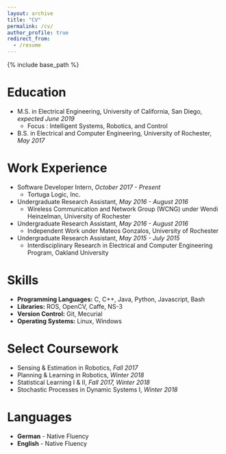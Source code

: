 ```yaml
---
layout: archive
title: "CV"
permalink: /cv/
author_profile: true
redirect_from:
  - /resume
---
```


{% include base_path %}

Education
======
* M.S. in Electrical Engineering, University of California, San Diego, _expected June 2019_
    * Focus : Intelligent Systems, Robotics, and Control
* B.S. in Electrical and Computer Engineering, University of Rochester, _May 2017_


Work Experience
======
* Software Developer Intern, _October 2017 - Present_
    * Tortuga Logic, Inc.
* Undergraduate Research Assistant, _May 2016 - August 2016_
    * Wireless Communication and Network Group (WCNG) under Wendi Heinzelman, University of Rochester
* Undergraduate Research Assistant, _May 2016 - August 2016_
    * Independent Work under Mateos Gonzalos, University of Rochester
* Undergraduate Research Assistant, _May 2015 - July 2015_
    * Interdisciplinary Research in Electrical and Computer Engineering Program, Oakland University


Skills
======
* **Programming Languages:** C, C++, Java, Python, Javascript, Bash
* **Libraries:** ROS, OpenCV, Caffe, NS-3
* **Version Control:** Git, Mecurial
* **Operating Systems:** Linux, Windows


Select Coursework
======
* Sensing & Estimation in Robotics, _Fall 2017_
* Planning & Learning in Robotics, _Winter 2018_
* Statistical Learning I & II, _Fall 2017, Winter 2018_
* Stochastic Processes in Dynamic Systems I, _Winter 2018_


Languages
======
* **German** - Native Fluency
* **English** - Native Fluency
